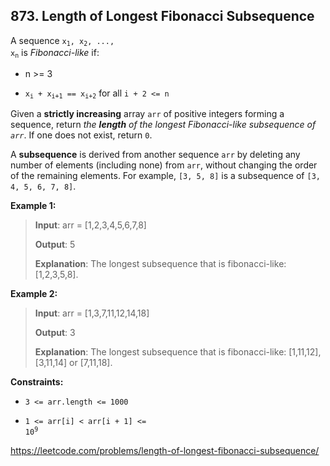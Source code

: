## 873. Length of Longest Fibonacci Subsequence

A sequence <code>x<sub>1</sub>, x<sub>2</sub>, ..., x<sub>n</sub></code> is _Fibonacci-like_ if:

- n >= 3

- <code>x<sub>i</sub> + x<sub>i+1</sub> == x<sub>i+2</sub></code> for all `i + 2 <= n`

Given a **strictly increasing** array `arr` of positive integers forming a sequence, return _the **length** of the longest Fibonacci-like subsequence of `arr`_. If one does not exist, return `0`.

A **subsequence** is derived from another sequence `arr` by deleting any number of elements (including none) from `arr`, without changing the order of the remaining elements. For example, `[3, 5, 8]` is a subsequence of `[3, 4, 5, 6, 7, 8]`.

**Example 1:**
>
>**Input**: arr = [1,2,3,4,5,6,7,8]
>
>**Output**: 5
>
>**Explanation**: The longest subsequence that is fibonacci-like: [1,2,3,5,8].

**Example 2:**
>
>
>**Input**: arr = [1,3,7,11,12,14,18]
>
>**Output**: 3
>
>**Explanation**: The longest subsequence that is fibonacci-like: [1,11,12], [3,11,14] or [7,11,18].

**Constraints:**

- `3 <= arr.length <= 1000`

- <code>1 <= arr[i] < arr[i + 1] <= 10<sup>9</sup></code>

https://leetcode.com/problems/length-of-longest-fibonacci-subsequence/